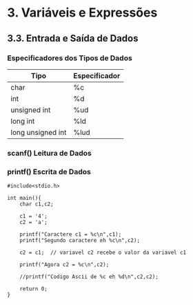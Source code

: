 # 3. Variáveis e Expressões





## 3.3. Entrada e Saída de Dados

### Especificadores dos Tipos de Dados

Tipo               | Especificador  | 
-----------------  | -----------    |
char               |  %c            |
int                |  %d            |
unsigned int       |  %ud           |
long int           |  %ld           |
long unsigned int  |  %lud          |

### scanf() Leitura de Dados

### printf() Escrita de Dados

```
#include<stdio.h>

int main(){
    char c1,c2;

    c1 = '4';
    c2 = 'a';

    printf("Caractere c1 = %c\n",c1);
    printf("Segundo caractere eh %c\n",c2);

    c2 = c1;  // variavel c2 recebe o valor da variavel c1

    printf("Agora c2 = %c\n",c2);

    //printf("Codigo Ascii de %c eh %d\n",c2,c2);

    return 0;
}
```
